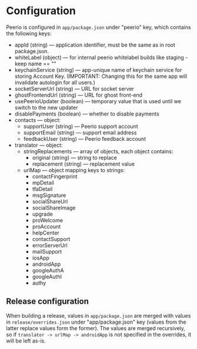 Configuration
=============

Peerio is configured in `app/package.json` under "peerio" key, which
contains the following keys:

* appId (string) — application identifier, must be the same as in root package.json.
* whiteLabel (object) — for internal peerio whitelabel builds like staging - keep name == ""
* keychainService (string) — app-unique name of keychain service for storing Account Key.
  (IMPORTANT: Changing this for the same app will invalidate autologin for all users.)
* socketServerUrl (string) — URL for socket server
* ghostFrontendUrl (string) — URL for ghost front-end
* usePeerioUpdater (boolean) — temporary value that is used until we switch to the new updater
* disablePayments (boolean) — whether to disable payments
* contacts — object:
    * supportUser (string) — Peerio support account
    * supportEmail (string) — support email address
    * feedbackUser (string) — Peerio feedback account
* translator — object:
    * stringReplacements — array of objects, each object contains:
        * original (string) — string to replace
        * replacement (string) — replacement value
    * urlMap — object mapping keys to strings:
        * contactFingerprint
        * mpDetail
        * tfaDetail
        * msgSignature
        * socialShareUrl
        * socialShareImage
        * upgrade
        * proWelcome
        * proAccount
        * helpCenter
        * contactSupport
        * errorServerUrl
        * mailSupport
        * iosApp
        * androidApp
        * googleAuthA
        * googleAuthI
        * authy

Release configuration
---------------------

When building a release, values in `app/package.json` are merged with values
in `release/overrides.json` under "app/package.json" key (values from the latter
replace values form the former). The values are merged recursively, so if
`translator -> urlMap -> androidApp` is not specified in the overrides, it
will be left as-is.
